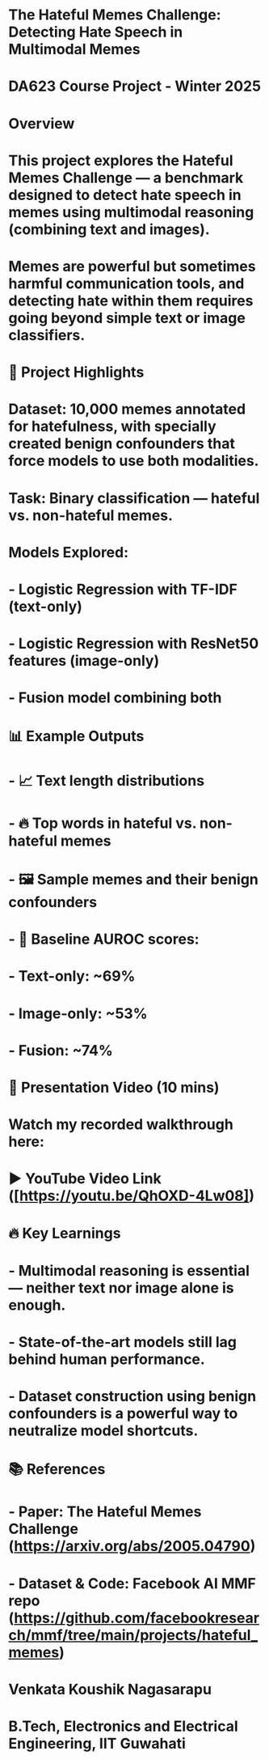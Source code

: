 # The Hateful Memes Challenge: Detecting Hate Speech in Multimodal Memes  
# DA623 Course Project - Winter 2025  


#  Overview
# This project explores the Hateful Memes Challenge — a benchmark designed to detect hate speech in memes using multimodal reasoning (combining text and images).
# Memes are powerful but sometimes harmful communication tools, and detecting hate within them requires going beyond simple text or image classifiers.

# 🚀 Project Highlights

# Dataset: 10,000 memes annotated for hatefulness, with specially created benign confounders that force models to use both modalities.
# Task: Binary classification — hateful vs. non-hateful memes.
# Models Explored:
# - Logistic Regression with TF-IDF (text-only)
# - Logistic Regression with ResNet50 features (image-only)
# - Fusion model combining both



# 📊 Example Outputs

# - 📈 Text length distributions
# - 🔥 Top words in hateful vs. non-hateful memes
# - 🖼️ Sample memes and their benign confounders
# - 🎯 Baseline AUROC scores:
#   - Text-only: ~69%
#   - Image-only: ~53%
#   - Fusion: ~74%

# 🎥 Presentation Video (10 mins)

# Watch my recorded walkthrough here:  
# ▶️ YouTube Video Link ([https://youtu.be/QhOXD-4Lw08])

# 🔥 Key Learnings

# - Multimodal reasoning is essential — neither text nor image alone is enough.
# - State-of-the-art models still lag behind human performance.
# - Dataset construction using benign confounders is a powerful way to neutralize model shortcuts.

# 📚 References

# - Paper: The Hateful Memes Challenge (https://arxiv.org/abs/2005.04790)
# - Dataset & Code: Facebook AI MMF repo (https://github.com/facebookresearch/mmf/tree/main/projects/hateful_memes)



# Venkata Koushik Nagasarapu  
# B.Tech, Electronics and Electrical Engineering, IIT Guwahati
